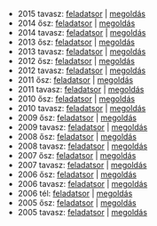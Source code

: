  - 2015 tavasz: [feladatsor](https://dari.oktatas.hu/kir/erettsegi/okev_doc/erettsegi_2015/e_mat_15maj_fl.pdf)
              | [megoldás](https://dari.oktatas.hu/kir/erettsegi/okev_doc/erettsegi_2015/e_mat_15maj_ut.pdf)
 - 2014 ősz: [feladatsor](https://dari.oktatas.hu/kir/erettsegi/okev_doc/erettsegi_2014/oktober/e_mat_14okt_fl.pdf)
           | [megoldás](https://dari.oktatas.hu/kir/erettsegi/okev_doc/erettsegi_2014/oktober/e_mat_14okt_ut.pdf)
 - 2014 tavasz: [feladatsor](https://dari.oktatas.hu/kir/erettsegi/okev_doc/erettsegi_2014/e_mat_14maj_fl.pdf)
              | [megoldás](https://dari.oktatas.hu/kir/erettsegi/okev_doc/erettsegi_2014/e_mat_14maj_ut.pdf)
 - 2013 ősz: [feladatsor](https://dari.oktatas.hu/kir/erettsegi/okev_doc/erettsegi_2013/oktober/e_mat_13okt_fl.pdf)
           | [megoldás](https://dari.oktatas.hu/kir/erettsegi/okev_doc/erettsegi_2013/oktober/e_mat_13okt_ut.pdf)
 - 2013 tavasz: [feladatsor](https://dari.oktatas.hu/kir/erettsegi/okev_doc/erettsegi_2013/e_mat_13maj_fl.pdf)
              | [megoldás](https://dari.oktatas.hu/kir/erettsegi/okev_doc/erettsegi_2013/e_mat_13maj_ut.pdf)
 - 2012 ősz: [feladatsor](https://dari.oktatas.hu/kir/erettsegi/okev_doc/erettsegi_2012/oktober/e_mat_12okt_fl.pdf)
           | [megoldás](https://dari.oktatas.hu/kir/erettsegi/okev_doc/erettsegi_2012/oktober/e_mat_12okt_ut.pdf)
 - 2012 tavasz: [feladatsor](https://dari.oktatas.hu/kir/erettsegi/okev_doc/erettsegi_2012/e_mat_12maj_fl.pdf)
              | [megoldás](https://dari.oktatas.hu/kir/erettsegi/okev_doc/erettsegi_2012/e_mat_12maj_ut.pdf)
 - 2011 ősz: [feladatsor](https://dari.oktatas.hu/kir/erettsegi/okev_doc/erettsegi_2011/oktober/e_mat_11okt_fl.pdf)
           | [megoldás](https://dari.oktatas.hu/kir/erettsegi/okev_doc/erettsegi_2011/oktober/e_mat_11okt_ut.pdf)
 - 2011 tavasz: [feladatsor](https://dari.oktatas.hu/kir/erettsegi/okev_doc/erettsegi_2011/e_mat_11maj_fl.pdf)
              | [megoldás](https://dari.oktatas.hu/kir/erettsegi/okev_doc/erettsegi_2011/e_mat_11maj_ut.pdf)
 - 2010 ősz: [feladatsor](https://dari.oktatas.hu/kir/erettsegi/okev_doc/erettsegi_2010/oktober/e_mat_10okt_fl.pdf)
           | [megoldás](https://dari.oktatas.hu/kir/erettsegi/okev_doc/erettsegi_2010/oktober/e_mat_10okt_ut.pdf)
 - 2010 tavasz: [feladatsor](https://dari.oktatas.hu/kir/erettsegi/okev_doc/erettsegi_2010/e_mat_10maj_fl.pdf)
              | [megoldás](https://dari.oktatas.hu/kir/erettsegi/okev_doc/erettsegi_2010/e_mat_10maj_ut.pdf)
 - 2009 ősz: [feladatsor](https://dari.oktatas.hu/kir/erettsegi/okev_doc/erettsegi_2009/oktober/e_mat_09okt_fl.pdf)
           | [megoldás](https://dari.oktatas.hu/kir/erettsegi/okev_doc/erettsegi_2009/oktober/e_mat_09okt_ut.pdf)
 - 2009 tavasz: [feladatsor](https://dari.oktatas.hu/kir/erettsegi/okev_doc/erettsegi_2009/e_mat_09maj_fl.pdf)
              | [megoldás](https://dari.oktatas.hu/kir/erettsegi/okev_doc/erettsegi_2009/e_mat_09maj_ut.pdf)
 - 2008 ősz: [feladatsor](https://dari.oktatas.hu/kir/erettsegi/okev_doc/erettsegi_2008/oktober/e_mat_08okt_fl.pdf)
           | [megoldás](https://dari.oktatas.hu/kir/erettsegi/okev_doc/erettsegi_2008/oktober/e_mat_08okt_ut.pdf)
 - 2008 tavasz: [feladatsor](https://dari.oktatas.hu/kir/erettsegi/okev_doc/erettsegi_2008/e_mat_08maj_fl.pdf)
              | [megoldás](https://dari.oktatas.hu/kir/erettsegi/okev_doc/erettsegi_2008/e_mat_08maj_ut.pdf)
 - 2007 ősz: [feladatsor](https://dari.oktatas.hu/kir/erettsegi/okev_doc/erettsegi_2007/oktober/e_mat_07okt_fl.pdf)
           | [megoldás](https://dari.oktatas.hu/kir/erettsegi/okev_doc/erettsegi_2007/oktober/e_mat_07okt_ut.pdf)
 - 2007 tavasz: [feladatsor](https://dari.oktatas.hu/kir/erettsegi/okev_doc/erettsegi_2007/e_mat_07maj_fl.pdf)
              | [megoldás](https://dari.oktatas.hu/kir/erettsegi/okev_doc/erettsegi_2007/e_mat_07maj_ut.pdf)
 - 2006 ősz: [feladatsor](https://dari.oktatas.hu/kir/erettsegi/okev_doc/erettsegi_2006/e_mat_06okt_fl.pdf)
           | [megoldás](https://dari.oktatas.hu/kir/erettsegi/okev_doc/erettsegi_2006/e_mat_06okt_ut.pdf)
 - 2006 tavasz: [feladatsor](https://dari.oktatas.hu/kir/erettsegi/okev_doc/erettsegi_2006/e_mat_06maj_fl.pdf)
              | [megoldás](https://dari.oktatas.hu/kir/erettsegi/okev_doc/erettsegi_2006/e_mat_06maj_ut.pdf)
 - 2006 tél: [feladatsor](https://dari.oktatas.hu/kir/erettsegi/okev_doc/2006_1/e_mat_06febr_fl.pdf)
              | [megoldás](https://dari.oktatas.hu/kir/erettsegi/okev_doc/2006_1/e_mat_06febr_ut.pdf)
 - 2005 ősz: [feladatsor](https://dari.oktatas.hu/kir/erettsegi/okev_doc/2005_osz/e_mat_05okt_fl.pdf)
           | [megoldás](https://dari.oktatas.hu/kir/erettsegi/okev_doc/2005_osz/e_mat_05okt_ut.pdf)
 - 2005 tavasz: [feladatsor](https://dari.oktatas.hu/kir/erettsegi/okev_doc/erettsegi_2005/e_mat_fl.pdf)
              | [megoldás](https://dari.oktatas.hu/kir/erettsegi/okev_doc/erettsegi_2005/e_mat_ut.pdf)
